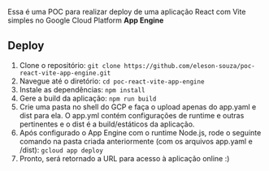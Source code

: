 Essa é uma POC para realizar deploy de uma aplicação React com Vite simples no Google Cloud Platform __App Engine__

## Deploy

1. Clone o repositório: `git clone https://github.com/eleson-souza/poc-react-vite-app-engine.git`
2. Navegue até o diretório: `cd poc-react-vite-app-engine`
3. Instale as dependências: `npm install`
4. Gere a build da aplicação: `npm run build`
5. Crie uma pasta no shell do GCP e faça o upload apenas do app.yaml e dist para ela. O app.yml contém configurações de runtime e outras pertinentes e o dist é a build/estáticos da aplicação.
6. Após configurado o App Engine com o runtime Node.js, rode o seguinte comando na pasta criada anteriormente (com os arquivos app.yaml e /dist): `gcloud app deploy`
7. Pronto, será retornado a URL para acesso à aplicação online :)

